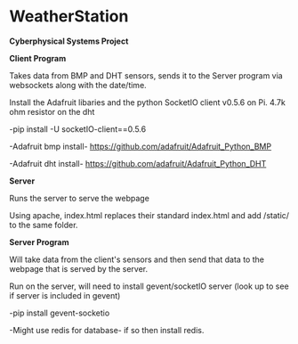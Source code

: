 # WeatherStation
**Cyberphysical Systems Project**

**Client Program**

Takes data from BMP and DHT sensors, sends it to the Server program via websockets along with the date/time.


Install the Adafruit libaries and the  python SocketIO client v0.5.6 on Pi. 4.7k ohm resistor on the dht


-pip install -U socketIO-client==0.5.6

-Adafruit bmp install- https://github.com/adafruit/Adafruit_Python_BMP

-Adafruit dht install- https://github.com/adafruit/Adafruit_Python_DHT


**Server**

Runs the server to serve the webpage

Using apache, index.html replaces their standard index.html and add /static/ to the same folder. 


**Server Program**

Will take data from the client's sensors and then send that data to the webpage that is served by the server.

Run on the server, will need to install gevent/socketIO server (look up to see if server is included in gevent)

-pip install gevent-socketio

-Might use redis for database- if so then install redis.

